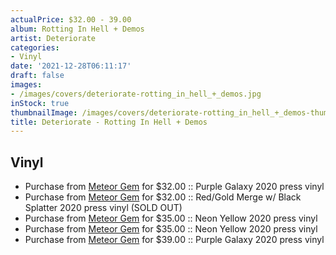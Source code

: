 ```yaml
---
actualPrice: $32.00 - 39.00
album: Rotting In Hell + Demos
artist: Deteriorate
categories:
- Vinyl
date: '2021-12-28T06:11:17'
draft: false
images:
- /images/covers/deteriorate-rotting_in_hell_+_demos.jpg
inStock: true
thumbnailImage: /images/covers/deteriorate-rotting_in_hell_+_demos-thumb.jpg
title: Deteriorate - Rotting In Hell + Demos
---
```


## Vinyl
* Purchase from [Meteor Gem](https://meteor-gem.com/products/deteriorate-rotting-in-hell) for $32.00 :: Purple Galaxy 2020 press vinyl
* Purchase from [Meteor Gem](https://meteor-gem.com/products/deteriorate-rotting-in-hell) for $32.00 :: Red/Gold Merge w/ Black Splatter 2020 press vinyl (SOLD OUT)
* Purchase from [Meteor Gem](https://meteor-gem.com/products/deteriorate-rotting-in-hell) for $35.00 :: Neon Yellow 2020 press vinyl
* Purchase from [Meteor Gem](https://meteor-gem.com/products/deteriorate-rotting-in-hell-demos-2xlp) for $35.00 :: Neon Yellow 2020 press vinyl
* Purchase from [Meteor Gem](https://meteor-gem.com/products/deteriorate-rotting-in-hell-demos-2xlp) for $39.00 :: Purple Galaxy 2020 press vinyl
